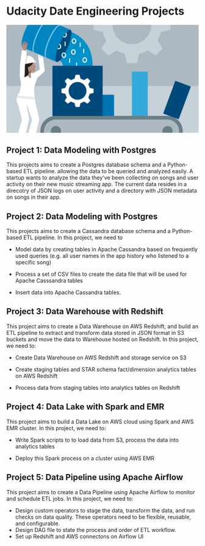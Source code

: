# Udacity Date Engineering Projects

![](Data-Engineer.jpg)

## Project 1: Data Modeling with Postgres

This projects aims to create a Postgres database schema and a Python-based ETL pipeline. allowing the data to be queried and analyzed easily. A startup wants to analyze the data they've been collecting on songs and user activity on their new music streaming app. The current data resides in a direcotry of JSON logs on user activity and a directory with JSON metadata on songs in their app.


## Project 2: Data Modeling with Postgres

This projects aims to create a Cassandra database schema and a Python-based ETL pipeline. In this project, we need to 

- Model data by creating tables in Apache Cassandra based on frequently used queries (e.g. all user names in the app history who listened to a specific song)

- Process a set of CSV files to create the data file that will be used for Apache Casssandra tables

- Insert data into Apache Cassandra tables.


## Project 3: Data Warehouse with Redshift

This project aims to create a Data Warehouse on AWS Redshift, and build an ETL pipeline to extract and transform data stored in JSON format in S3 buckets and move the data to Warehouse hosted on Redshift. In this project, we need to:

- Create Data Warehouse on AWS Redshift and storage service on S3

- Create staging tables and STAR schema fact/dimension analytics tables on AWS Redshift

- Process data from staging tables into analytics tables on Redshift


## Project 4: Data Lake with Spark and EMR

This project aims to build a Data Lake on AWS cloud using Spark and AWS EMR cluster. In this project, we need to: 

- Write Spark scripts to to load data from S3, process the data into analytics tables

- Deploy this Spark process on a cluster using AWS EMR


## Project 5: Data Pipeline using Apache Airflow

This project aims to create a Data Pipeline using Apache Airflow to monitor and schedule ETL jobs. In this project, we need to:

- Design custom operators to stage the data, transform the data, and run checks on data quality. These operators need to be flexible, reusable, and configurable.
- Design DAG file to state the process and order of ETL workflow.
- Set up Redshift and AWS connectons on Airflow UI


